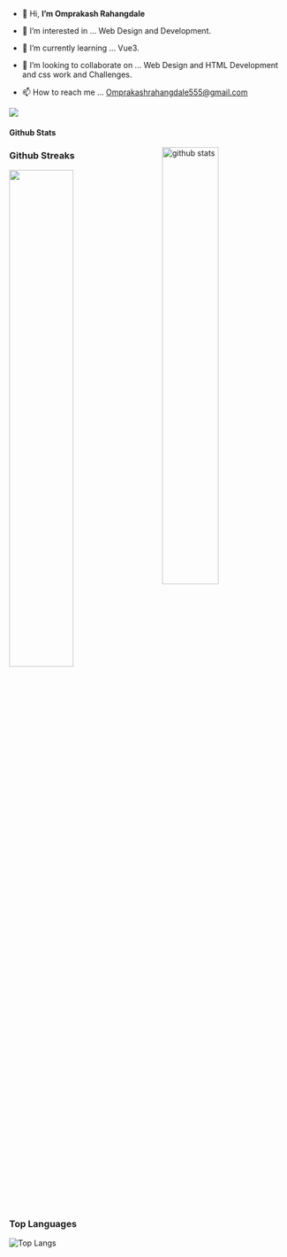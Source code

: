 - 👋 Hi, <b> I’m Omprakash Rahangdale </b>
- 👀 I’m interested in ... Web Design and Development.
- 🌱 I’m currently learning ... Vue3.
- 💞️ I’m looking to collaborate on ... Web Design and HTML Development and css work and Challenges.

- 📫 How to reach me ... Omprakashrahangdale555@gmail.com
 
 
 ![](https://komarev.com/ghpvc/?username=OmprakashR)
 
 #### Github Stats
<img src="https://github-readme-stats.vercel.app/api?username={OmprakashR}&show_icons=true&theme=gotham" alt="github stats" width="45%" align="right"/>
 
 ### Github Streaks
<img src="https://github-readme-streak-stats.herokuapp.com/?user=OmprakashR&theme=dark" width="48%" >

 ### Top Languages
 ![Top Langs](https://github-readme-stats.vercel.app/api/top-langs/?username=OmprakashR&layout=compact)


<!---
OmprakashR/OmprakashR is a ✨ special ✨ repository because its `README.md` (this file) appears on your GitHub profile.
You can click the Preview link to take a look at your changes.
--->
